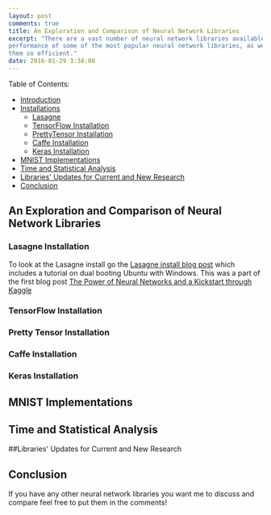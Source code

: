 ```yaml
---
layout: post
comments: true
title: An Exploration and Comparison of Neural Network Libraries
excerpt: "There are a vast number of neural network libraries available to use. In this post, we will explore and compare the
performance of some of the most popular neural network libraries, as well as what happens behind the scenes in order to make 
them so efficient."
date: 2016-01-29 3:38:00
---
```


Table of Contents:

- [Introduction](#intro)
- [Installations](#install)
  - [Lasagne](#lasagne-install)
  - [TensorFlow Installation](#tensorflow-install)
  - [PrettyTensor Installation](#pretty-install)
  - [Caffe Installation](#caffe-install)
  - [Keras Installation](#keras-install)
- [MNIST Implementations](#implementations)
- [Time and Statistical Analysis](#analysis)
- [Libraries' Updates for Current and New Research](#updates)
- [Conclusion](#conclusion)

<a name='intro'></a>

## An Exploration and Comparison of Neural Network Libraries

<a name='install'></a>

<a name='lasagne-install'></a>

### Lasagne Installation

To look at the Lasagne install go the [Lasagne install blog post](http://pauljs.github.io/Dual-Booting-Ubuntu-and-Installing-Lasagne/) which includes a tutorial on dual booting Ubuntu with Windows. This was a part of the first blog post [The Power of Neural Networks and a Kickstart through Kaggle](http://pauljs.github.io/The-Power-of-Neural-Networks-and-a-Kickstart-through-Kaggle/)

<a name='tensorflow-install'></a>

### TensorFlow Installation

<a name='pretty-install'></a>

### Pretty Tensor Installation

<a name='caffe-install'></a>

### Caffe Installation

<a name='keras-install'></a>

### Keras Installation

<a name='implementations'></a>

## MNIST Implementations

<a name='analysis'></a>

## Time and Statistical Analysis

<a name='updates'></a>

##Libraries' Updates for Current and New Research

<a name='conclusion'></a>

## Conclusion

If you have any other neural network libraries you want me to discuss and compare feel free to put them in the comments!



